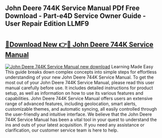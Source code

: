 ## John Deere 744K Service Manual PDf Free Download - Part-e4D Service Owner Guide - User Repair Edition LLMF9

# <h2><a href="http://bc4476.oget.top/?id=John+Deere+744K+Service+Manual">🔗Download New 👉🔴 John Deere 744K Service Manual</a></h2>

[![John Deere 744K Service Manual new download](https://i.imgur.com/5g1atiW.png)](http://bc4476.oget.top/?id=John+Deere+744K+Service+Manual)
Learning Made Easy This guide breaks down complex concepts into simple steps for effortless understanding of your new John Deere 744K Service Manual. To get the most out of your John Deere 744K Service Manual, please read this user manual carefully before use. It includes detailed instructions for product setup, as well as information on how to use its various features and capabilities. John Deere 744K Service Manual offers users an extensive range of advanced features, including geolocation, smart alerts, customizable themes, and automatic syncing, all easily controlled through the user-friendly and intuitive interface. We believe that the John Deere 744K Service Manual has been a vital tool in your quest to understand the ins and outs of your latest acquisition. If you need any assistance or clarification, our customer service team is here to help.
